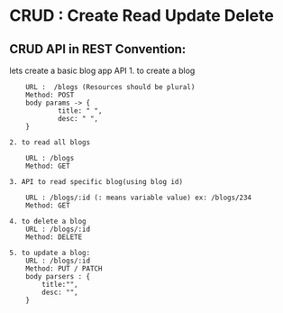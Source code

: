 # CRUD : Create Read Update Delete

## CRUD API in REST Convention:

lets create  a basic blog app API 
    1. to create a blog
 
        URL :  /blogs (Resources should be plural)
        Method: POST
        body params -> {
                title: " ",
                desc: " ",
        }

    2. to read all blogs

        URL : /blogs
        Method: GET

    3. API to read specific blog(using blog id)

        URL : /blogs/:id (: means variable value) ex: /blogs/234
        Method: GET

    4. to delete a blog
        URL : /blogs/:id
        Method: DELETE
    
    5. to update a blog:
        URL : /blogs/:id
        Method: PUT / PATCH
        body parsers : {
            title:"",
            desc: "",
        }